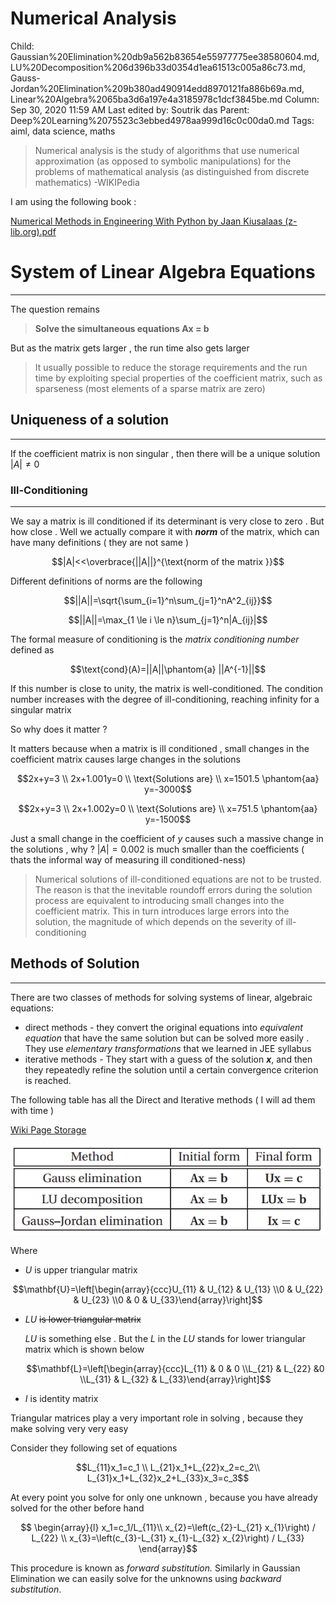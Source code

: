 # Numerical Analysis

Child: Gaussian%20Elimination%20db9a562b83654e55977775ee38580604.md, LU%20Decomposition%206d396b33d0354d1ea61513c005a86c73.md, Gauss-Jordan%20Elimination%209b380ad490914edd8970121fa886b69a.md, Linear%20Algebra%2065ba3d6a197e4a3185978c1dcf3845be.md
Column: Sep 30, 2020 11:59 AM
Last edited by: Soutrik das
Parent: Deep%20Learning%2075523c3ebbed4978aa999d16c0c00da0.md
Tags: aiml, data science, maths

> Numerical analysis is the study of algorithms that use numerical approximation (as opposed to symbolic manipulations) for the problems of mathematical analysis (as distinguished from discrete mathematics) -WIKIPedia

I am using the following book :

[Numerical Methods in Engineering With Python by Jaan Kiusalaas (z-lib.org).pdf](Numerical%20Analysis%20d3653cd8f5d34935bd07cd197e0d9a8e/Numerical_Methods_in_Engineering_With_Python_by_Jaan_Kiusalaas_(z-lib.org).pdf)

# System of Linear Algebra Equations

---

The question remains 

> **Solve the simultaneous equations Ax = b**

But as the matrix gets larger , the run time also gets larger 

> It usually possible to reduce the storage requirements and the run time by exploiting special properties of the coefficient matrix, such as sparseness (most elements of a sparse matrix are zero)

## Uniqueness of a solution

---

If the coefficient matrix is non singular , then there will be a unique solution $|A| \ne 0$

### Ill-Conditioning

---

We say a matrix is ill conditioned if its determinant is very close to zero . But how close . Well we actually compare it with ***norm*** of the matrix, which can have many definitions ( they are not same ) 

$$|A|<<\overbrace{||A||}^{\text{norm of the matrix }}$$

Different definitions of norms are the following 

$$||A||=\sqrt{\sum_{i=1}^n\sum_{j=1}^nA^2_{ij}}$$

$$||A||=\max_{1 \le i \le n}\sum_{j=1}^n|A_{ij}|$$

The formal measure of conditioning is the *matrix conditioning number* defined as 

$$\text{cond}(A)=||A||\phantom{a} ||A^{-1}||$$

If this number is close to unity, the matrix is well-conditioned. The condition number increases with the degree of ill-conditioning, reaching infinity for a singular matrix

So why does it matter ? 

It matters because when a matrix is ill conditioned , small changes in the coefficient matrix causes large changes in the solutions 

$$2x+y=3 \\
2x+1.001y=0 \\
\text{Solutions are}
\\
x=1501.5 \phantom{aa} y=-3000$$

$$2x+y=3 \\
2x+1.002y=0 \\
\text{Solutions are}
\\
x=751.5 \phantom{aa} y=-1500$$

Just a small change in the coefficient of $y$ causes such a massive change in the solutions , why ? $|A|=0.002$ is much smaller than the coefficients ( thats the informal way of measuring ill conditioned-ness) 

> Numerical solutions of ill-conditioned equations are not to be trusted. The reason is that the inevitable roundoff errors during the solution process are equivalent to introducing small changes into the coefficient matrix. This in turn introduces large errors into the solution, the magnitude of which depends on the severity of ill-conditioning

## Methods of Solution

---

There are two classes of methods for solving systems of linear, algebraic equations:

- direct  methods - they convert the original equations into *equivalent equation* that have the same solution but can be solved more easily . They use *elementary transformations* that we learned in JEE syllabus
- iterative methods - They start with a guess of the solution ***x***, and then they repeatedly refine the solution until a certain convergence  criterion is reached.

The following table has all the Direct  and Iterative methods ( I will ad them with time ) 

[Wiki Page Storage](Numerical%20Analysis%20d3653cd8f5d34935bd07cd197e0d9a8e/Wiki%20Page%20Storage%20d58bdab6014640c493b3f0b0586e30b8.csv)

![Numerical%20Analysis%20d3653cd8f5d34935bd07cd197e0d9a8e/Untitled.png](Numerical%20Analysis%20d3653cd8f5d34935bd07cd197e0d9a8e/Untitled.png)

Where 

- $U$ is upper triangular matrix

$$\mathbf{U}=\left[\begin{array}{ccc}U_{11} & U_{12} & U_{13} \\0 & U_{22} & U_{23} \\0 & 0 & U_{33}\end{array}\right]$$

- $LU$ ~~is lower triangular matrix~~

    $LU$ is something else . But the $L$ in the $LU$ stands for lower triangular matrix which is shown below 

    $$\mathbf{L}=\left[\begin{array}{ccc}L_{11} & 0 & 0 \\L_{21} & L_{22} &0 \\L_{31} & L_{32} & L_{33}\end{array}\right]$$

- $I$ is identity matrix

Triangular matrices play a very important role in solving , because they make solving very very easy 

Consider they following set of equations 

$$L_{11}x_1=c_1 \\
L_{21}x_1+L_{22}x_2=c_2\\
L_{31}x_1+L_{32}x_2+L_{33}x_3=c_3$$

At every point you solve for only one unknown , because you have already solved for the other before hand 

$$
\begin{array}{l}
x_1=c_1/L_{11}\\
x_{2}=\left(c_{2}-L_{21} x_{1}\right) / L_{22} \\
x_{3}=\left(c_{3}-L_{31} x_{1}-L_{32} x_{2}\right) / L_{33}
\end{array}$$

This procedure is known as *forward substitution.* Similarly in Gaussian Elimination we can easily solve for the unknowns using *backward substitution*.